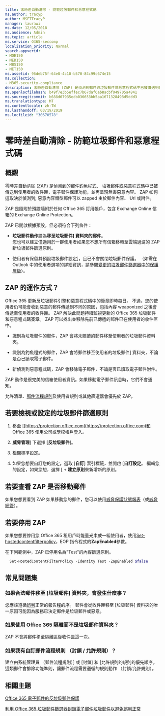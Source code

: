 ```yaml
---
title: 零時差自動清除 - 防範垃圾郵件和惡意程式碼
ms.author: tracyp
author: MSFTTracyP
manager: laurawi
ms.date: 12/05/2018
ms.audience: Admin
ms.topic: article
ms.service: O365-seccomp
localization_priority: Normal
search.appverid:
- MOE150
- MED150
- MBS150
- MET150
ms.assetid: 96deb75f-64e8-4c10-b570-84c99c674e15
ms.collection:
- M365-security-compliance
description: 零時差自動清除 (ZAP) 是偵測到郵件與垃圾郵件或惡意程式碼中已被傳送到使用者的收件匣，電子郵件保護功能，並再呈現無害惡意內容。 如何 ZAP 執行此動作，則偵測到的惡意內容類型而定。
ms.openlocfilehash: b49f7e3b5effec7b67daf6ab8acbf049705a4841
ms.sourcegitcommit: b688d67935edb036658bb5aa1671328498d5ddd3
ms.translationtype: MT
ms.contentlocale: zh-TW
ms.lasthandoff: 03/19/2019
ms.locfileid: "30670578"
---
```

# <a name="zero-hour-auto-purge---protection-against-spam-and-malware"></a>零時差自動清除 - 防範垃圾郵件和惡意程式碼

## <a name="overview"></a>概觀

零時差自動清除 (ZAP) 是偵測到的郵件釣魚程式、 垃圾郵件或惡意程式碼中已被傳送到使用者的收件匣，電子郵件保護功能，並再呈現無害惡意內容。 ZAP 如何這取決於偵測到; 惡意內容類型郵件可以 zapped 由於郵件內容、 Url 或附件。
  
ZAP 是隨附於預設隨附於任何 Office 365 訂用帳戶，包含 Exchange Online 信箱的 Exchange Online Protection。

ZAP 已開啟根據預設，但必須符合下列條件：
  
- **垃圾郵件動作**設為**移至垃圾郵件] 資料夾的郵件**。 <br/>您也可以建立僅適用於一群使用者如果您不想所有信箱移轉至雲端過濾的 ZAP 新垃圾郵件篩選原則。

- 使用者有保留其預設垃圾郵件設定]，且已不會關閉垃圾郵件保護。 （如需在 Outlook 中的使用者選項的詳細資訊，請參閱[變更的垃圾郵件篩選器中的保護層級](https://support.office.com/article/change-the-level-of-protection-in-the-junk-email-filter-e89c12d8-9d61-4320-8c57-d982c8d52f6b)）。 
  
## <a name="how-does-zap-work"></a>ZAP 的運作方式？

Office 365 更新反垃圾郵件引擎和惡意程式碼中的簽章即時每日。 不過，您的使用者仍可能會收到惡意的郵件傳遞到不同的原因，包括內容 weaponized 之後會傳遞至使用者的收件匣。 ZAP 解決此問題持續監視更新的 Office 365 垃圾郵件和惡意程式碼簽章。 ZAP 可以找出並移除先前已傳遞的郵件已在使用者的收件匣中。 

- 識別為垃圾郵件的郵件，ZAP 會將未閱讀的郵件移至使用者的垃圾郵件資料夾。 

- 識別為釣魚程式的郵件，ZAP 會將郵件移至使用者的垃圾郵件] 資料夾，不論是否已讀取電子郵件。

- 新偵測到惡意程式碼，ZAP 會移除電子郵件，不論是否已讀取電子郵件附件。 
  
ZAP 動作是很完美的信箱使用者資訊。如果移動電子郵件訊息時，它們不會通知。
  
允許清單、[郵件流程規則](https://go.microsoft.com/fwlink/p/?LinkId=722755)及使用者規則或其他篩選器會優先於 ZAP。
  
## <a name="to-review-or-set-up-a-spam-filter-policy"></a>若要檢視或設定的垃圾郵件篩選原則
  
1. 移至 [[https://protection.office.com](https://protection.office.com)和 Office 365 使用公司或學校帳戶登入。

2. **威脅管理**] 下選擇 [**反垃圾郵件**]。

3. 檢閱標準設定。 

4. 如果您想要自訂您的設定，選取 [**自訂**] 索引標籤，並開啟 [**自訂設定**。 編輯您的設定，如果您想，選擇 [ **+ 建立原則**來新增新的原則。 
    
## <a name="to-see-if-zap-moved-your-message"></a>若要查看 ZAP 是否移動郵件

如果您想要看到 ZAP 如果移動您的郵件，您可以使用[威脅保護狀態報表](view-email-security-reports.md#threat-protection-status-report)（或[威脅總管](use-explorer-in-security-and-compliance.md)）。
    
## <a name="to-disable-zap"></a>若要停用 ZAP
  
如果您想要停用您 Office 365 租用戶時能量光束或一組使用者，使用[Set-hostedcontentfilterpolicy](https://go.microsoft.com/fwlink/p/?LinkId=722758)，EOP 指令程式的**ZapEnabled**參數。
    
在下列範例中，ZAP 已停用名為"Test"的內容篩選原則。
    
```Powershell
  Set-HostedContentFilterPolicy -Identity Test -ZapEnabled $false
```

## <a name="faq"></a>常見問題集

### <a name="what-happens-if-a-legitimate-message-is-moved-to-the-junk-mail-folder"></a>如果合法郵件移至 [垃圾郵件] 資料夾，會發生什麼事？
  
您應該遵循[誤判](prevent-email-from-being-marked-as-spam.md)正常的報告程的序。 郵件會從收件匣移至 [垃圾郵件] 資料夾的唯一原因可能因為服務已決定郵件是垃圾郵件或惡意。
  
### <a name="what-if-i-use-the-office-365-quarantine-instead-of-the-junk-mail-folder"></a>如果使用 Office 365 隔離而不是垃圾郵件資料夾？
  
ZAP 不會將郵件移至隔離區從收件匣這一次。
  
### <a name="what-if-i-have-a-custom-mail-flow-rule-block-allow-rule"></a>如果我有自訂郵件流程規則 （封鎖 / 允許規則）？
  
建立由系統管理員 （郵件流程規則）] 或 [封鎖] 和 [允許規則的規則的優先順序。 這類郵件會排除功能準則，讓郵件流程需要遵循的規則動作 （封鎖/允許規則）。
  
## <a name="related-topics"></a>相關主題

[Office 365 電子郵件的反垃圾郵件保護](anti-spam-protection.md)
  
[利用 Office 365 垃圾郵件篩選器封鎖電子郵件垃圾郵件以避免誤判正常](reduce-spam-email.md)
  

